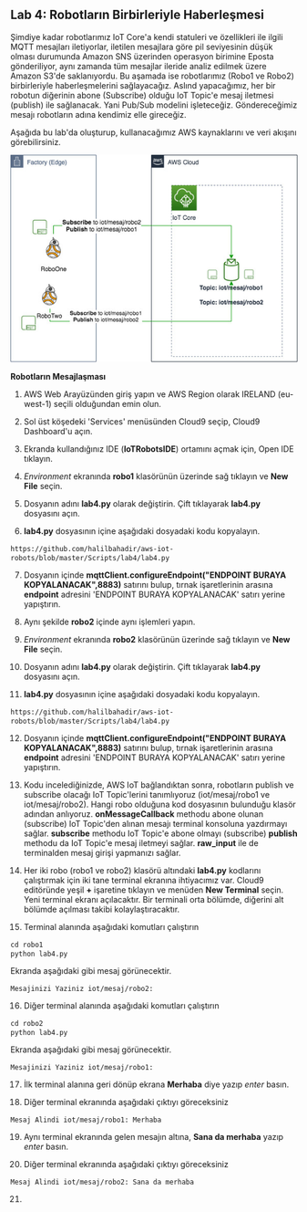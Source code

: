 ## Lab 4: Robotların Birbirleriyle Haberleşmesi

Şimdiye kadar robotlarımız IoT Core'a kendi statuleri ve özellikleri ile ilgili MQTT mesajları iletiyorlar, iletilen mesajlara göre pil seviyesinin düşük olması durumunda Amazon SNS üzerinden operasyon birimine Eposta gönderiliyor, aynı zamanda tüm mesajlar ileride analiz edilmek üzere Amazon S3'de saklanıyordu. Bu aşamada ise robotlarımız (Robo1 ve Robo2) birbirleriyle haberleşmelerini sağlayacağız. Aslınd yapacağımız, her bir robotun diğerinin abone (Subscribe) olduğu IoT Topic'e mesaj iletmesi (publish) ile sağlanacak. Yani Pub/Sub modelini işleteceğiz. Göndereceğimiz mesajı robotların adına kendimiz elle  gireceğiz. 

Aşağıda bu lab'da oluşturup, kullanacağımız AWS kaynaklarını ve veri akışını görebilirsiniz.
 
![alt text](https://github.com/halilbahadir/aws-iot-robots/blob/master/images/iot-lab4.jpg)


**Robotların Mesajlaşması**



1. AWS Web Arayüzünden giriş yapın ve AWS Region olarak IRELAND (eu-west-1) seçili olduğundan emin olun. 

2. Sol üst köşedeki 'Services' menüsünden Cloud9 seçip, Cloud9 Dashboard'u açın. 

3. Ekranda kullandığınız IDE (**IoTRobotsIDE**) ortamını açmak için, Open IDE tıklayın.

4. _Environment_ ekranında **robo1** klasörünün üzerinde sağ tıklayın ve **New File** seçin.

5. Dosyanın adını **lab4.py** olarak değiştirin. Çift tıklayarak **lab4.py** dosyasını açın.

6. **lab4.py** dosyasının içine aşağıdaki dosyadaki kodu kopyalayın.

```
https://github.com/halilbahadir/aws-iot-robots/blob/master/Scripts/lab4/lab4.py

```

7. Dosyanın içinde **mqttClient.configureEndpoint("ENDPOINT BURAYA KOPYALANACAK",8883)** satırını bulup, tırnak işaretlerinin arasına **endpoint** adresini 'ENDPOINT BURAYA KOPYALANACAK' satırı yerine yapıştırın.

8. Aynı şekilde **robo2** içinde aynı işlemleri yapın.

9. _Environment_ ekranında **robo2** klasörünün üzerinde sağ tıklayın ve **New File** seçin.

10. Dosyanın adını **lab4.py** olarak değiştirin. Çift tıklayarak **lab4.py** dosyasını açın.

11. **lab4.py** dosyasının içine aşağıdaki dosyadaki kodu kopyalayın.

```
https://github.com/halilbahadir/aws-iot-robots/blob/master/Scripts/lab4/lab4.py

```

12. Dosyanın içinde **mqttClient.configureEndpoint("ENDPOINT BURAYA KOPYALANACAK",8883)** satırını bulup, tırnak işaretlerinin arasına **endpoint** adresini 'ENDPOINT BURAYA KOPYALANACAK' satırı yerine yapıştırın.

13. Kodu incelediğinizde, AWS IoT bağlandıktan sonra, robotların publish ve subscribe olacağı IoT Topic'lerini tanımlıyoruz (iot/mesaj/robo1 ve  iot/mesaj/robo2). Hangi robo olduğuna kod dosyasının bulunduğu klasör adından anlıyoruz. **onMessageCallback** methodu abone olunan (subscribe) IoT Topic'den alınan mesajı terminal konsoluna yazdırmayı sağlar. **subscribe** methodu IoT Topic'e abone olmayı (subscribe) **publish** methodu da IoT Topic'e mesaj iletmeyi sağlar. **raw_input** ile de terminalden mesaj girişi yapmanızı sağlar.

14. Her iki robo (robo1 ve robo2) klasörü altındaki **lab4.py** kodlarını çalıştırmak için iki tane terminal ekranına ihtiyacımız var. Cloud9 editöründe yeşil **+** işaretine tıklayın ve menüden **New Terminal** seçin.  Yeni terminal ekranı açılacaktır. Bir terminali orta bölümde, diğerini alt bölümde açılması takibi kolaylaştıracaktır.

15. Terminal alanında aşağıdaki komutları çalıştırın

``` 
cd robo1
python lab4.py

```

Ekranda aşağıdaki gibi mesaj görünecektir.

```
Mesajinizi Yaziniz iot/mesaj/robo2:

```

16. Diğer terminal alanında aşağıdaki komutları çalıştırın

``` 
cd robo2
python lab4.py

```

Ekranda aşağıdaki gibi mesaj görünecektir.

```
Mesajinizi Yaziniz iot/mesaj/robo1:

```

17. İlk terminal alanına geri dönüp ekrana **Merhaba** diye yazıp _enter_ basın.

18. Diğer terminal ekranında aşağıdaki çıktıyı göreceksiniz

```
Mesaj Alindi iot/mesaj/robo1: Merhaba
```

19. Aynı terminal ekranında gelen mesajın altına, **Sana da merhaba** yazıp _enter_ basın.

20. Diğer terminal ekranında aşağıdaki çıktıyı göreceksiniz

```
Mesaj Alindi iot/mesaj/robo2: Sana da merhaba
```

21. 

